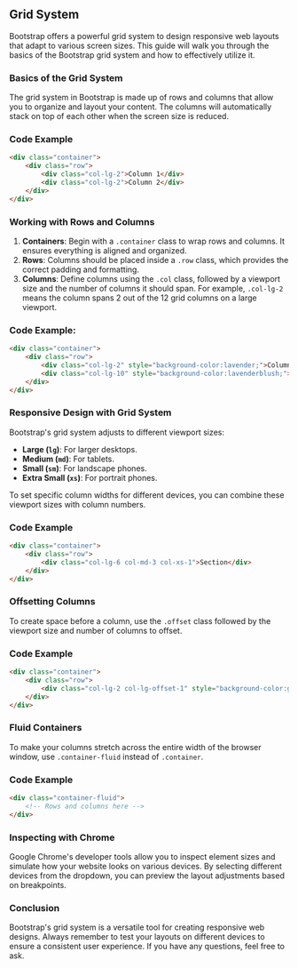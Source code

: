 


## Grid System

Bootstrap offers a powerful grid system to design responsive web layouts that adapt to various screen sizes. This guide will walk you through the basics of the Bootstrap grid system and how to effectively utilize it.

### Basics of the Grid System

The grid system in Bootstrap is made up of rows and columns that allow you to organize and layout your content. The columns will automatically stack on top of each other when the screen size is reduced.

### Code Example

```html
<div class="container">
    <div class="row">
        <div class="col-lg-2">Column 1</div>
        <div class="col-lg-2">Column 2</div>
    </div>
</div>
```

### Working with Rows and Columns

1. **Containers**: Begin with a `.container` class to wrap rows and columns. It ensures everything is aligned and organized.
2. **Rows**: Columns should be placed inside a `.row` class, which provides the correct padding and formatting.
3. **Columns**: Define columns using the `.col` class, followed by a viewport size and the number of columns it should span. For example, `.col-lg-2` means the column spans 2 out of the 12 grid columns on a large viewport.

### Code Example:

```html
<div class="container">
    <div class="row">
        <div class="col-lg-2" style="background-color:lavender;">Column 1</div>
        <div class="col-lg-10" style="background-color:lavenderblush;">Column 2</div>
    </div>
</div>
```

### Responsive Design with Grid System

Bootstrap's grid system adjusts to different viewport sizes:

- **Large (`lg`)**: For larger desktops.
- **Medium (`md`)**: For tablets.
- **Small (`sm`)**: For landscape phones.
- **Extra Small (`xs`)**: For portrait phones.

To set specific column widths for different devices, you can combine these viewport sizes with column numbers.

### Code Example

```html
<div class="container">
    <div class="row">
        <div class="col-lg-6 col-md-3 col-xs-1">Section</div>
    </div>
</div>
```

### Offsetting Columns

To create space before a column, use the `.offset` class followed by the viewport size and number of columns to offset.

### Code Example

```html
<div class="container">
    <div class="row">
        <div class="col-lg-2 col-lg-offset-1" style="background-color:gray;">Offset Column</div>
    </div>
</div>
```

### Fluid Containers

To make your columns stretch across the entire width of the browser window, use `.container-fluid` instead of `.container`.

### Code Example

```html
<div class="container-fluid">
    <!-- Rows and columns here -->
</div>
```

### Inspecting with Chrome

Google Chrome's developer tools allow you to inspect element sizes and simulate how your website looks on various devices. By selecting different devices from the dropdown, you can preview the layout adjustments based on breakpoints.

### Conclusion

Bootstrap's grid system is a versatile tool for creating responsive web designs. Always remember to test your layouts on different devices to ensure a consistent user experience. If you have any questions, feel free to ask.

